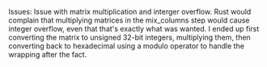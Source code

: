 Issues:
    Issue with matrix multiplication and interger overflow. Rust would complain that multiplying matrices in the mix_columns step would cause integer overflow, even that that's exactly what was wanted.
    I ended up first converting the matrix to unsigned 32-bit integers, multiplying them, then converting back to hexadecimal using a modulo operator to handle the wrapping after the fact.

